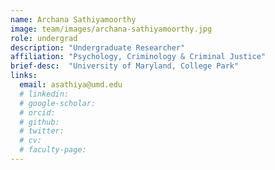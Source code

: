 ```yaml
---
name: Archana Sathiyamoorthy
image: team/images/archana-sathiyamoorthy.jpg
role: undergrad
description: "Undergraduate Researcher"
affiliation: "Psychology, Criminology & Criminal Justice"
brief-desc:  "University of Maryland, College Park"
links:
  email: asathiya@umd.edu
  # linkedin: 
  # google-scholar: 
  # orcid: 
  # github: 
  # twitter:   
  # cv: 
  # faculty-page: 
---
```

